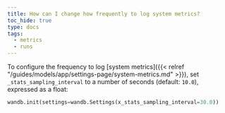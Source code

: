 ```yaml
---
title: How can I change how frequently to log system metrics?
toc_hide: true
type: docs
tags:
  - metrics
  - runs
---
```


To configure the frequency to log [system metrics]({{< relref "/guides/models/app/settings-page/system-metrics.md" >}}), set `_stats_sampling_interval` to a number of seconds (default: `10.0`), expressed as a float:

```python
wandb.init(settings=wandb.Settings(x_stats_sampling_interval=30.0))
```